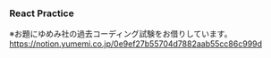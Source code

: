 ### React Practice

※お題にゆめみ社の過去コーディング試験をお借りしています。
https://notion.yumemi.co.jp/0e9ef27b55704d7882aab55cc86c999d
